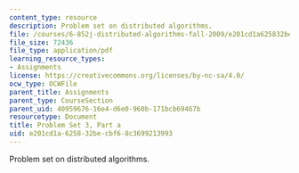 ```yaml
---
content_type: resource
description: Problem set on distributed algorithms.
file: /courses/6-852j-distributed-algorithms-fall-2009/e201cd1a625832becbf68c3699213993_MIT6_852JF09_pset3a.pdf
file_size: 72436
file_type: application/pdf
learning_resource_types:
- Assignments
license: https://creativecommons.org/licenses/by-nc-sa/4.0/
ocw_type: OCWFile
parent_title: Assignments
parent_type: CourseSection
parent_uid: 40959676-16e4-d6e0-960b-171bcb69467b
resourcetype: Document
title: Problem Set 3, Part a
uid: e201cd1a-6258-32be-cbf6-8c3699213993
---
```

Problem set on distributed algorithms.